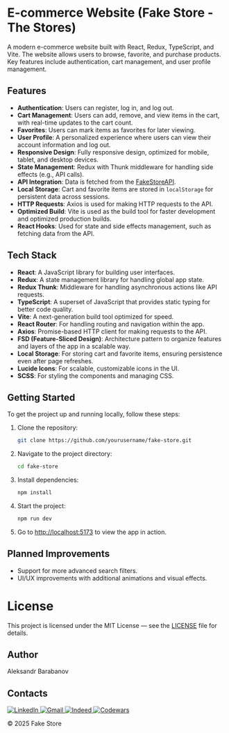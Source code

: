 # **E-commerce Website (Fake Store - The Stores)**

A modern e-commerce website built with React, Redux, TypeScript, and Vite. The website allows users to browse, favorite, and purchase products. Key features include authentication, cart management, and user profile management.

## **Features**

- **Authentication**: Users can register, log in, and log out.
- **Cart Management**: Users can add, remove, and view items in the cart, with real-time updates to the cart count.
- **Favorites**: Users can mark items as favorites for later viewing.
- **User Profile**: A personalized experience where users can view their account information and log out.
- **Responsive Design**: Fully responsive design, optimized for mobile, tablet, and desktop devices.
- **State Management**: Redux with Thunk middleware for handling side effects (e.g., API calls).
- **API Integration**: Data is fetched from the [FakeStoreAPI](https://fakestoreapi.com).
- **Local Storage**: Cart and favorite items are stored in `localStorage` for persistent data across sessions.
- **HTTP Requests**: Axios is used for making HTTP requests to the API.
- **Optimized Build**: Vite is used as the build tool for faster development and optimized production builds.
- **React Hooks**: Used for state and side effects management, such as fetching data from the API.

## **Tech Stack**

- **React**: A JavaScript library for building user interfaces.
- **Redux**: A state management library for handling global app state.
- **Redux Thunk**: Middleware for handling asynchronous actions like API requests.
- **TypeScript**: A superset of JavaScript that provides static typing for better code quality.
- **Vite**: A next-generation build tool optimized for speed.
- **React Router**: For handling routing and navigation within the app.
- **Axios**: Promise-based HTTP client for making requests to the API.
- **FSD (Feature-Sliced Design)**: Architecture pattern to organize features and layers of the app in a scalable way.
- **Local Storage**: For storing cart and favorite items, ensuring persistence even after page refreshes.
- **Lucide Icons**: For scalable, customizable icons in the UI.
- **SCSS**: For styling the components and managing CSS.

## **Getting Started**

To get the project up and running locally, follow these steps:

1. Clone the repository:

   ```bash
   git clone https://github.com/yourusername/fake-store.git
   ```

2. Navigate to the project directory:

   ```bash
   cd fake-store
   ```

3. Install dependencies:

   ```bash
   npm install
   ```

4. Start the project:

   ```bash
   npm run dev
   ```

5. Go to [http://localhost:5173](http://localhost:5173) to view the app in action.

## Planned Improvements

- Support for more advanced search filters.
- UI/UX improvements with additional animations and visual effects.

# License

This project is licensed under the MIT License — see the [LICENSE](LICENSE) file for details.

## Author

Aleksandr Barabanov

## Contacts

<div>
  <a href="https://www.linkedin.com/in/aleksandr-barabanov/">
    <img src="https://img.shields.io/badge/linkedin-%230077B5.svg?style=for-the-badge&logo=linkedin&logoColor=white" alt="LinkedIn"/>
  </a> 
  <a href="mailto:barabanov.codes@gmail.com">
    <img src="https://img.shields.io/badge/Gmail-D14836?style=for-the-badge&logo=gmail&logoColor=white" alt="Gmail"/>
  </a>
  <a href="https://profile.indeed.com/?hl=en_CA&co=CA&from=gnav-notifcenter">
    <img src="https://img.shields.io/badge/indeed-003A9B?style=for-the-badge&logo=indeed&logoColor=white" alt="Indeed"/>
  </a>
  <a href="https://www.codewars.com/users/Aleksandr-Barabanov">
    <img src="https://img.shields.io/badge/Codewars-B1361E?style=for-the-badge&logo=codewars&logoColor=grey" alt="Codewars"/>
  </a>
</div>

© 2025 Fake Store
